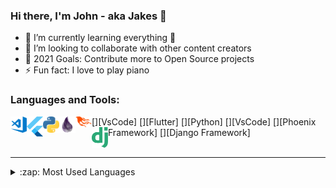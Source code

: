 ### Hi there, I'm John - aka Jakes 👋

- 🌱 I’m currently learning everything 🤣
- 👯 I’m looking to collaborate with other content creators
- 🥅 2021 Goals: Contribute more to Open Source projects
- ⚡ Fun fact: I love to play piano 


### Languages and Tools:

[<img align="left" alt="Visual Studio Code" width="26px" src="https://raw.githubusercontent.com/github/explore/80688e429a7d4ef2fca1e82350fe8e3517d3494d/topics/visual-studio-code/visual-studio-code.png" />][VsCode]
[<img align="left" alt="Flutter" width="26px" src="https://raw.githubusercontent.com/JohnKinyanjui/JohnKinyanjui/master/images/flutter.png" />][Flutter]
[<img align="left" alt="Python" width="26px" src="https://raw.githubusercontent.com/JohnKinyanjui/JohnKinyanjui/master/images/python.png" />][Python]
[<img align="left" alt="Elixir" width="26px" src="https://raw.githubusercontent.com/JohnKinyanjui/JohnKinyanjui/master/images/elixir.png" />][VsCode]
[<img align="left" alt="Phoenix" width="26px" src="https://raw.githubusercontent.com/JohnKinyanjui/JohnKinyanjui/master/images/phoenix.png" />][Phoenix Framework]
[<img align="left" alt="django" width="26px" src="https://raw.githubusercontent.com/JohnKinyanjui/JohnKinyanjui/master/images/django.png" />][Django Framework]
<br />
<br />

---


<details>
  <summary>:zap: Most Used Languages</summary>

  
[![Top Langs](https://github-readme-stats.vercel.app/api/top-langs/?username=JohnKinyanjui&layout=compact)](https://github.com/anuraghazra/github-readme-stats)

</details>
